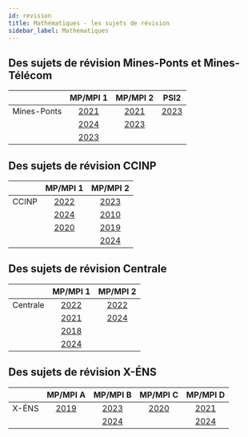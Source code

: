 ```yaml
---
id: revision
title: Mathématiques - les sujets de révision
sidebar_label: Mathématiques
---
```


## Des sujets de révision Mines-Ponts et Mines-Télécom

||MP/MPI 1|MP/MPI 2|PSI2|
|-|:-:|:-:|:-:|
|Mines-Ponts|[2021](http://einexau.cluster028.hosting.ovh.net/site/math/Concours_Commun_Mines-Ponts_(CCMP)_2021_MP_Mathematiques_1_e.pdf)|[2021](http://einexau.cluster028.hosting.ovh.net/site/math/Concours_Commun_Mines-Ponts_(CCMP)_2021_MP_Mathematiques_2_e.pdf)|[2023](http://einexau.cluster028.hosting.ovh.net/site/math/Concours_Commun_Mines-Ponts_(CCMP)_2023_PSI_Mathematiques_2_e.pdf)|
||[2024](http://einexau.cluster028.hosting.ovh.net/site/math/Concours_Commun_Mines-Ponts_(CCMP)_2024_MP-MPI_Mathematiques_1_e.pdf)|[2023](http://einexau.cluster028.hosting.ovh.net/site/math/Concours_Commun_Mines-Ponts_(CCMP)_2023_MP-MPI_Mathematiques_2_e.pdf)||
||[2023](http://einexau.cluster028.hosting.ovh.net/site/math/Concours_Commun_Mines-Ponts_(CCMP)_2023_MP-MPI_Mathematiques_1_e.pdf)|||



## Des sujets de révision CCINP

||MP/MPI 1|MP/MPI 2|
|-|:-:|:-:|
|CCINP|[2022](http://einexau.cluster028.hosting.ovh.net/site/math/Concours_Commun_Polytechniques_(CCINP)_2022_MP_Mathematiques_2_e.pdf)|[2023](http://einexau.cluster028.hosting.ovh.net/site/math/Concours_Commun_Polytechniques_(CCINP)_2023_MPI_Mathematiques_1_e.pdf)|
||[2024](http://einexau.cluster028.hosting.ovh.net/site/math/Concours_Commun_Polytechniques_(CCINP)_2024_MP-MPI_Mathematiques_1_e.pdf)|[2010](http://einexau.cluster028.hosting.ovh.net/site/math/Concours_Commun_Polytechniques_(CCINP)_2010_MP_Mathematiques_2_e.pdf)|
||[2020](http://einexau.cluster028.hosting.ovh.net/site/math/Concours_Commun_Polytechniques_(CCINP)_2020_MP-MPI_Mathematiques_1_e.pdf)|[2019](http://einexau.cluster028.hosting.ovh.net/site/math/Concours_Commun_Polytechniques_(CCINP)_2019_MP_Mathematiques_2_e.pdf)|
|||[2024](http://einexau.cluster028.hosting.ovh.net/site/math/Concours_Commun_Polytechniques_(CCINP)_2024_MP_Mathematiques_2_e.pdf)|


## Des sujets de révision Centrale

||MP/MPI 1|MP/MPI 2|
|-|:-:|:-:|
|Centrale|[2022](http://einexau.cluster028.hosting.ovh.net/site/math/CentraleSupelec_2022_MP_Mathematiques_1_e.pdf)|[2022](http://einexau.cluster028.hosting.ovh.net/site/math/CentraleSupelec_2022_MP_Mathematiques_2_e.pdf)|
||[2021](http://einexau.cluster028.hosting.ovh.net/site/math/CentraleSupelec_2021_MP_Mathematiques_1_e.pdf)|[2024](http://einexau.cluster028.hosting.ovh.net/site/math/CentraleSupelec_2024_MP-MPI_Mathematiques_2_e.pdf)|
||[2018](http://einexau.cluster028.hosting.ovh.net/site/math/CentraleSupelec_2018_MP_Mathematiques_1_e.pdf)||
||[2024](http://einexau.cluster028.hosting.ovh.net/site/math/CentraleSupelec_2024_MP_Mathematiques_1_e.pdf)||



## Des sujets de révision X-ÉNS

||MP/MPI A|MP/MPI B|MP/MPI C|MP/MPI D|
|-|:-:|:-:|:-:|:-:|
|X-ÉNS|[2019](http://einexau.cluster028.hosting.ovh.net/site/math/Banque_X-ENS_2019_MP_Mathematiques_A_e.pdf)|[2023](http://einexau.cluster028.hosting.ovh.net/site/math/Banque_X-ENS_2023_MP-MPI_Mathematiques_B_e.pdf)|[2020](http://einexau.cluster028.hosting.ovh.net/site/math/Banque_X-ENS_2020_MP_Mathematiques_C_e.pdf)|[2021](http://einexau.cluster028.hosting.ovh.net/site/math/Banque_X-ENS_2021_MP_Mathematiques_D_e.pdf)|
|||[2024](http://einexau.cluster028.hosting.ovh.net/site/math/Banque_X-ENS_2024_MP-MPI_Mathematiques_B_e.pdf)||[2024](http://einexau.cluster028.hosting.ovh.net/site/math/Banque_X-ENS_2024_MP_Mathematiques_D_e.pdf)|





